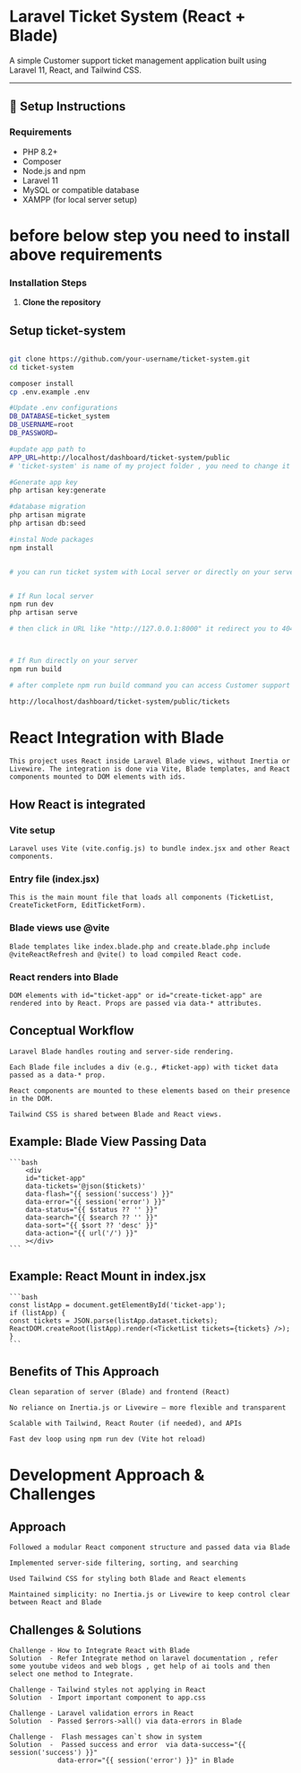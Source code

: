 # Laravel Ticket System (React + Blade)

A simple Customer support ticket management application built using Laravel 11, React, and Tailwind CSS.

---

## 🚀 Setup Instructions

### Requirements

- PHP 8.2+
- Composer
- Node.js and npm
- Laravel 11
- MySQL or compatible database
- XAMPP (for local server setup)

# before below step you need to install above requirements 

### Installation Steps

1. **Clone the repository**

## Setup ticket-system

```bash

git clone https://github.com/your-username/ticket-system.git
cd ticket-system

composer install
cp .env.example .env

#Update .env configurations
DB_DATABASE=ticket_system
DB_USERNAME=root
DB_PASSWORD=

#update app path to
APP_URL=http://localhost/dashboard/ticket-system/public
# 'ticket-system' is name of my project folder , you need to change it according to your folder

#Generate app key
php artisan key:generate

#database migration
php artisan migrate
php artisan db:seed

#instal Node packages
npm install


# you can run ticket system with Local server or directly on your server


# If Run local server
npm run dev
php artisan serve

# then click in URL like "http://127.0.0.1:8000" it redirect you to 404 browser page then u need to add "/tickets" end of that url like "http://127.0.0.1:8000/tickets" it redirect you to main page of Customer support ticket system and now you can acess all features of system.



# If Run directly on your server
npm run build

# after complete npm run build command you can access Customer support ticket system with your APP_URL but you need to add "/tickets" end of url , my url like below

http://localhost/dashboard/ticket-system/public/tickets


```


# React Integration with Blade
    This project uses React inside Laravel Blade views, without Inertia or Livewire. The integration is done via Vite, Blade templates, and React components mounted to DOM elements with ids.


## How React is integrated

### Vite setup
    Laravel uses Vite (vite.config.js) to bundle index.jsx and other React components.

### Entry file (index.jsx)
    This is the main mount file that loads all components (TicketList, CreateTicketForm, EditTicketForm).

### Blade views use @vite
    Blade templates like index.blade.php and create.blade.php include @viteReactRefresh and @vite() to load compiled React code.

### React renders into Blade
    DOM elements with id="ticket-app" or id="create-ticket-app" are rendered into by React. Props are passed via data-* attributes.



## Conceptual Workflow
    Laravel Blade handles routing and server-side rendering.

    Each Blade file includes a div (e.g., #ticket-app) with ticket data passed as a data-* prop.

    React components are mounted to these elements based on their presence in the DOM.

    Tailwind CSS is shared between Blade and React views.


## Example: Blade View Passing Data
    ```bash
        <div
        id="ticket-app"
        data-tickets='@json($tickets)'
        data-flash="{{ session('success') }}"
        data-error="{{ session('error') }}"
        data-status="{{ $status ?? '' }}"
        data-search="{{ $search ?? '' }}"
        data-sort="{{ $sort ?? 'desc' }}"
        data-action="{{ url('/') }}"
        ></div>
    ```

## Example: React Mount in index.jsx
    ```bash
    const listApp = document.getElementById('ticket-app');
    if (listApp) {
    const tickets = JSON.parse(listApp.dataset.tickets);
    ReactDOM.createRoot(listApp).render(<TicketList tickets={tickets} />);
    }
    ```


## Benefits of This Approach

    Clean separation of server (Blade) and frontend (React)

    No reliance on Inertia.js or Livewire — more flexible and transparent

    Scalable with Tailwind, React Router (if needed), and APIs

    Fast dev loop using npm run dev (Vite hot reload)


# Development Approach & Challenges

## Approach

    Followed a modular React component structure and passed data via Blade

    Implemented server-side filtering, sorting, and searching

    Used Tailwind CSS for styling both Blade and React elements

    Maintained simplicity: no Inertia.js or Livewire to keep control clear between React and Blade

## Challenges & Solutions

    Challenge - How to Integrate React with Blade
    Solution  - Refer Integrate method on laravel documentation , refer some youtube videos and web blogs , get help of ai tools and then select one method to Integrate.

    Challenge - Tailwind styles not applying in React
    Solution  - Import important component to app.css

    Challenge - Laravel validation errors in React	
    Solution  - Passed $errors->all() via data-errors in Blade

    Challenge -  Flash messages can`t show in system
    Solution  -  Passed success and error  via data-success="{{ session('success') }}" 
                data-error="{{ session('error') }}" in Blade 





